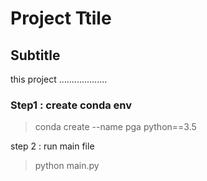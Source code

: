 # Project Ttile

## Subtitle 


this project ...................

### Step1 : create conda env
> conda create --name pga python==3.5

step 2 : run main file
> python main.py 